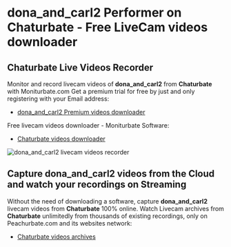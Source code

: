 # dona_and_carl2 Performer on Chaturbate - Free LiveCam videos downloader

## Chaturbate Live Videos Recorder

Monitor and record livecam videos of **dona_and_carl2** from **Chaturbate** with Moniturbate.com
Get a premium trial for free by just and only registering with your Email address:
* [dona_and_carl2 Premium videos downloader](https://moniturbate.com/request-demo-licence-key.html)

Free livecam videos downloader - Moniturbate Software:
* [Chaturbate videos downloader](https://moniturbate.com/moniturbate-download-software.html)

![dona_and_carl2 livecam videos recorder](https://peachurnet.com/templates/moniturbate-software.png)


## Capture dona_and_carl2 videos from the Cloud and watch your recordings on Streaming

Without the need of downloading a software, capture **dona_and_carl2** livecam videos from **Chaturbate** 100% online.
Watch Livecam archives from **Chaturbate** unlimitedly from thousands of existing recordings, only on Peachurbate.com and its websites network:
* [Chaturbate videos archives](https://peachurnet.com/)
